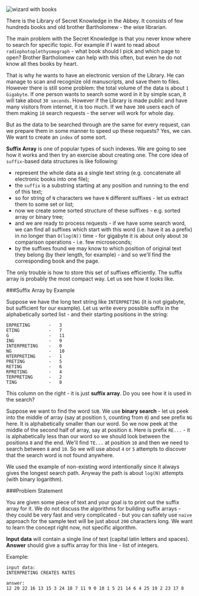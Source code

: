 <div class="text-center">
	<img src="http://s5.postimg.org/lzbef0q0n/suffix_array.png" alt="wizard with books"/>
</div>

There is the Library of Secret Knowledge in the Abbey. It consists of few hundreds books and old
brother Bartholomew - the wise librarian.

The main problem with the Secret Knowledge is that you never know where to search for specific topic.
For example if I want to read about `radiophotoplethysmograph` - what book should I pick and which
page to open? Brother Bartholomew can help with this often, but even he do not know all thes books
by heart.

That is why he wants to have an electronic version of the Library. He can manage to scan and recognize
old manuscripts, and save them to files. However there is still some problem: the total volume of
the data is about `1 Gigabyte`. If one person wants to search some word in it by simple scan, it will take about
`30 seconds`. However if the Library is made public and have many visitors from internet, it is too much.
If we have `300` users each of them making `10` search requests - the server will work for whole day.

But as the data to be searched through are the same for every request, can we prepare them in some
manner to speed up these requests? Yes, we can. We want to create an `index` of some sort.

**Suffix Array** is one of popular types of such indexes. We are going to see how it works and then
try an exercise about creating one. The core idea of `suffix`-based data structures is like following:

- represent the whole data as a single text string (e.g. concatenate all electronic books into one file);
- the `suffix` is a substring starting at any position and running to the end of this text;
- so for string of `N` characters we have `N` different suffixes - let us extract them to some set or list;
- now we create some sorted structure of these suffixes - e.g. sorted array or binary tree;
- and we are ready to process requests - if we have some search word, we can find all suffixes
	which start with this word (i.e. have it as a prefix) in no longer than `O(log(N))` time - for
	gigabyte it is about only about `30` comparison operations - i.e. few microseconds;
- by the suffixes found we may know to which position of original text they belong (by their length,
	for example) - and so we'll find the corresponding book and the page.

The only trouble is how to store this set of suffixes efficiently. The suffix array is probably the
most compact way. Let us see how it looks like.

###Suffix Array by Example

Suppose we have the long text string like `INTERPRETING` (it is not gigabyte, but sufficient for our
example). Let us write every possible suffix in the alphabetically sorted list - and their starting
positions in the string:

	ERPRETING		-	3
	ETING			-	7
	G				-	11
	ING				-	9
	INTERPRETING	-	0
	NG				-	10
	NTERPRETING		-	1
	PRETING			-	5
	RETING			-	6
	RPRETING		-	4
	TERPRETING		-	2
	TING			-	8

This column on the right - it is just **suffix array**. Do you see how it is used in the search?

Suppose we want to find the word `SUB`. We use **binary search** - let us peek into the middle of array (say at position `5`,
counting from `0`) and see prefix `NG` here. It is alphabetically smaller than our word. So we now
peek at the middle of the second half of array, say at position `8`. Here is prefix `RE...` - it is
alphabetically less than our word so we should look between the positions `8` and the end.
We'll find `TE...` at position `10` and then we need to search between `8` and `10`. So we will
use about `4` or `5` attempts to discover that the search word is not found anywhere.

We used the example of non-existing word intentionally since it always gives the longest search path.
Anyway the path is about `log(N)` attempts (with binary logarithm).

###Problem Statement

You are given some piece of text and your goal is to print out the suffix array for it. We do not
discuss the algorithms for building suffix arrays - they could be very fast and very complicated -
but you can safely use `naive` approach for the sample text will be just about `200` characters long.
We want to learn the concept right now, not specific algorithm.

**Input data** will contain a single line of text (capital latin letters and spaces).  
**Answer** should give a suffix array for this line - list of integers.

Example:

	input data:
	INTERPRETING CREATES RATES
	
	answer:
	12 20 22 16 13 15 3 24 18 7 11 9 0 10 1 5 21 14 6 4 25 19 2 23 17 8
